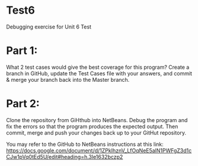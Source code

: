 # Test6
Debugging exercise for Unit 6 Test

# Part 1:
What 2 test cases would give the best coverage for this program?
Create a branch in GitHub, update the Test Cases file with your
answers, and commit & merge your branch back into the Master branch.


# Part 2:
Clone the repository from GiHthub into NetBeans.
Debug the program and fix the errors so that the program
produces the expected output.
Then commit, merge and push your changes back up to your
GitHut repository.

You may refer to the GitHub to NetBeans instructions at this link:
https://docs.google.com/document/d/1ZPkIhznV_LfOqNeE5alN1PWFgZ3d1cCJw1pVq0tEd5U/edit#heading=h.3le1632bczp2

